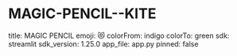 # MAGIC-PENCIL--KITE
title: MAGIC PENCIL
emoji: 😻
colorFrom: indigo
colorTo: green
sdk: streamlit
sdk_version: 1.25.0
app_file: app.py
pinned: false
